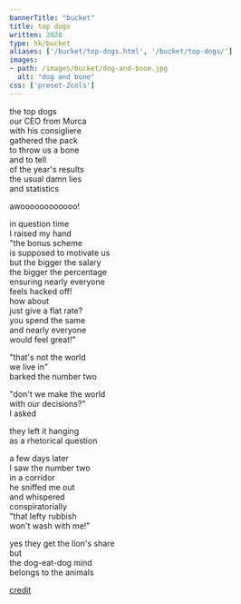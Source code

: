 ```yaml
---
bannerTitle: "bucket" 
title: top dogs
written: 2020
type: hk/bucket
aliases: ['/bucket/top-dogs.html', '/bucket/top-dogs/']
images:
- path: /images/bucket/dog-and-bone.jpg 
  alt: "dog and bone"
css: ['preset-2cols']
---
```


the top dogs  
our CEO from Murca  
with his consigliere  
gathered the pack  
to throw us a bone  
and to tell  
of the year's results  
the usual damn lies  
and statistics


awoooooooooooo!


in question time  
I raised my hand  
"the bonus scheme  
is supposed to motivate us  
but the bigger the salary  
the bigger the percentage  
ensuring nearly everyone  
feels hacked off!  
how about  
just give a flat rate?  
you spend the same  
and nearly everyone  
would feel great!"  


"that's not the world  
we live in"  
barked the number two  


"don't we make the world  
with our decisions?"  
I asked  


they left it hanging  
as a rhetorical question  


a few days later  
I saw the number two  
in a corridor  
he sniffed me out  
and whispered  
conspiratorially  
"that lefty rubbish  
won't wash with me!"


yes they get the lion's share  
but  
the dog-eat-dog mind  
belongs to the animals  

[credit](https://rocksolidk9.wordpress.com/)
